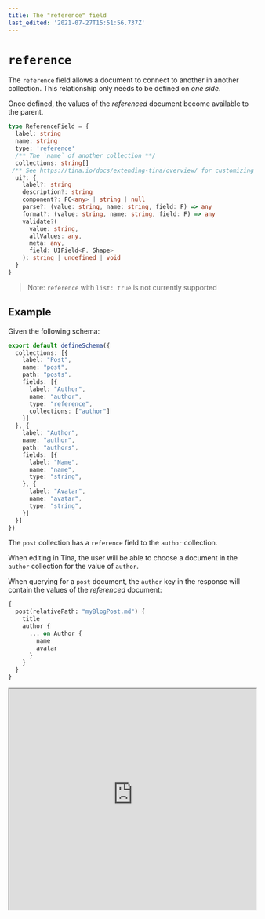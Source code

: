 ```yaml
---
title: The "reference" field
last_edited: '2021-07-27T15:51:56.737Z'
---
```


# `reference`

The `reference` field allows a document to connect to another in another collection.  This relationship only needs to be defined on *one side*.

Once defined, the values of the *referenced* document become available to the parent.

```ts
type ReferenceField = {
  label: string
  name: string
  type: 'reference'
  /** The `name` of another collection **/
  collections: string[]
 /** See https://tina.io/docs/extending-tina/overview/ for customizing the UI **/
  ui?: {
    label?: string
    description?: string
    component?: FC<any> | string | null
    parse?: (value: string, name: string, field: F) => any
    format?: (value: string, name: string, field: F) => any
    validate?(
      value: string,
      allValues: any,
      meta: any,
      field: UIField<F, Shape>
    ): string | undefined | void
  }
}
```

> Note: `reference` with `list: true` is not currently supported

## Example

Given the following schema:

```ts
export default defineSchema({
  collections: [{
    label: "Post",
    name: "post",
    path: "posts",
    fields: [{
      label: "Author",
      name: "author",
      type: "reference",
      collections: ["author"]
    }]
  }, {
    label: "Author",
    name: "author",
    path: "authors",
    fields: [{
      label: "Name",
      name: "name",
      type: "string",
    }, {
      label: "Avatar",
      name: "avatar",
      type: "string",
    }]
  }]
})
```

The `post` collection has a `reference` field to the `author` collection.

When editing in Tina, the user will be able to choose a document in the `author` collection for the value of `author`.

When querying for a `post` document, the `author` key in the response will contain the values of the *referenced* document:

```graphql
{
  post(relativePath: "myBlogPost.md") {
    title
    author {
      ... on Author {
        name
        avatar
      }
    }
  }
}
```

<iframe width="100%" height="450px" src="https://tina-gql-playground.vercel.app/iframe/reference" />
